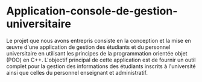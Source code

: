 # Application-console-de-gestion-universitaire
Le projet que nous avons entrepris consiste en la conception et la mise en œuvre d'une application de gestion des étudiants et du personnel universitaire en utilisant les principes de la programmation orientée objet (POO) en C++. L'objectif principal de cette application est de fournir un outil complet pour la gestion des informations des étudiants inscrits à l'université ainsi que celles du personnel enseignant et administratif. 

